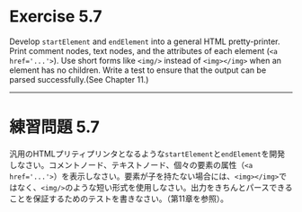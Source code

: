 # Exercise 5.7
Develop `startElement` and `endElement` into a general HTML pretty-printer. Print comment nodes, text nodes, and the attributes of each element (`<a href='...'>`). Use short forms like `<img/>` instead of `<img></img>` when an element has no children. Write a test to ensure that the output can be parsed successfully.(See Chapter 11.)

---
# 練習問題 5.7
汎用のHTMLプリティプリンタとなるような`startElement`と`endElement`を開発しなさい。コメントノード、テキストノード、個々の要素の属性（`<a href='...'>`）を表示しなさい。要素が子を持たない場合には、`<img></img>`ではなく、`<img/>`のような短い形式を使用しなさい。出力をきちんとパースできることを保証するためのテストを書きなさい。（第11章を参照）。
